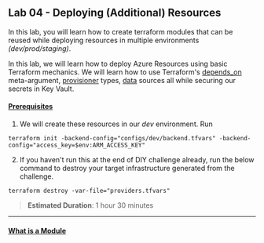 
## Lab 04 - Deploying (Additional) Resources

In this lab, you will learn how to create terraform modules that can be reused while deploying resources in multiple environments *(dev/prod/staging)*.

In this lab, we will learn how to deploy Azure Resources using basic Terraform mechanics. We will learn how to use Terraform's [depends_on](https://www.terraform.io/docs/configuration/resources.html#depends_on-explicit-resource-dependencies) meta-argument, [provisioner](https://www.terraform.io/docs/provisioners/index.html) types, [data](https://www.terraform.io/docs/configuration/data-sources.html) sources all while securing our secrets in Key Vault.

#### <ins> Prerequisites <ins>

1.  We will create these resources in our *dev* environment. Run

```console
terraform init -backend-config="configs/dev/backend.tfvars" -backend-config="access_key=$env:ARM_ACCESS_KEY"
```

2.  If you haven't run this at the end of DIY challenge already, run the below command to destroy your target infrastructure generated from the challenge.

```console
terraform destroy -var-file="providers.tfvars"
```

> **Estimated Duration**: 1 hour 30 minutes

---

#### <ins> What is a Module <ins>